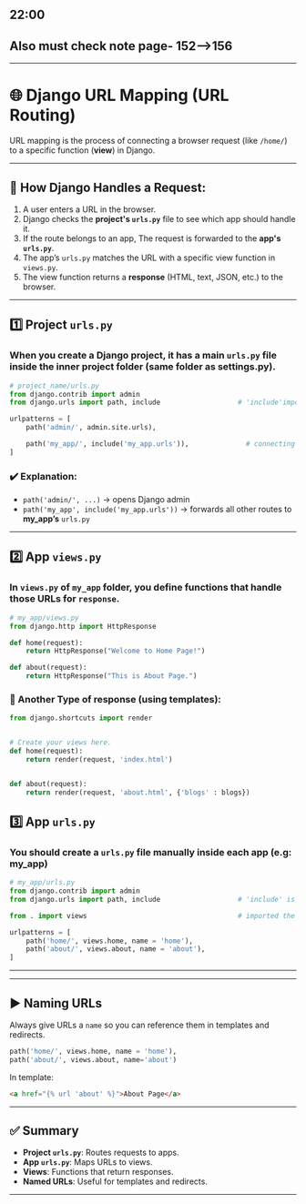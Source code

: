 ## 22:00
## Also must check note page- 152-->156
------------------------------------------------------------------

# 🌐 Django URL Mapping (URL Routing)

URL mapping is the process of connecting a
browser request (like `/home/`) to a specific function (**view**) in
Django.

------------------------------------------------------------------------

## 🔹 How Django Handles a Request:

1.  A user enters a URL in the browser.
2.  Django checks the **project's `urls.py`** file to see which app
    should handle it.
3.  If the route belongs to an app, The request is forwarded to the **app's `urls.py`**.
4. The app’s `urls.py` matches the URL with a specific view function in `views.py`.
5.  The view function returns a **response** (HTML, text, JSON, etc.) to
    the browser.

------------------------------------------------------------------------

## 1️⃣ Project `urls.py`
### When you create a Django project, it has a main `urls.py` file inside the **inner project folder** (same folder as settings.py).

``` py
# project_name/urls.py
from django.contrib import admin
from django.urls import path, include                   # 'include'imported by me

urlpatterns = [
    path('admin/', admin.site.urls),

    path('my_app/', include('my_app.urls')),              # connecting 
]
```
### ✔️ Explanation:
- `path('admin/', ...)` → opens Django admin
- `path('my_app', include('my_app.urls'))` → forwards all other routes to **my_app’s** `urls.py`

------------------------------------------------------------------------

## 2️⃣ App `views.py`
### In `views.py` of `my_app` folder, you define functions that handle those URLs for `response`.

``` py
# my_app/views.py
from django.http import HttpResponse

def home(request):
    return HttpResponse("Welcome to Home Page!")

def about(request):
    return HttpResponse("This is About Page.")
```


### 🔧 Another Type of response (using templates): 
```py
from django.shortcuts import render


# Create your views here.
def home(request):
    return render(request, 'index.html')                                  # render(request, template file, context)


def about(request):
    return render(request, 'about.html', {'blogs' : blogs})               # render(request, template file, context)
```



## 3️⃣ App `urls.py`
### You should create a `urls.py` file manually inside each app (e.g: my_app)

``` py
# my_app/urls.py
from django.contrib import admin
from django.urls import path, include                   # 'include' is imported by me

from . import views                                     # imported the views.py of this app

urlpatterns = [
    path('home/', views.home, name = 'home'),
    path('about/', views.about, name = 'about'),
]
```

------------------------------------------------------------------------



------------------------------------------------------------------------

## ▶️ Naming URLs

Always give URLs a `name` so you can reference them in templates and
redirects.

``` py
path('home/', views.home, name = 'home'),
path('about/', views.about, name='about')
```

In template:

``` html
<a href="{% url 'about' %}">About Page</a>
```

------------------------------------------------------------------------

## ✅ Summary

-   **Project `urls.py`**: Routes requests to apps.
-   **App `urls.py`**: Maps URLs to views.
-   **Views**: Functions that return responses.
-   **Named URLs**: Useful for templates and redirects.

------------------------------------------------------------------------
